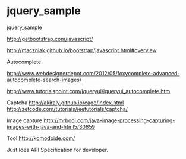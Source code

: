 jquery_sample
=============

jquery_sample

http://getbootstrap.com/javascript/

http://maczniak.github.io/bootstrap/javascript.html#overview

Autocomplete

http://www.webdesignerdepot.com/2012/05/foxycomplete-advanced-autocomplete-search-images/

http://www.tutorialspoint.com/jqueryui/jqueryui_autocomplete.htm

Captcha
http://akiraly.github.io/cage/index.html
http://zetcode.com/tutorials/jeetutorials/captcha/

Image capture
http://mrbool.com/java-image-processing-capturing-images-with-java-and-html5/30659

Tool
http://komodoide.com/

Just Idea
API Specification for developer.